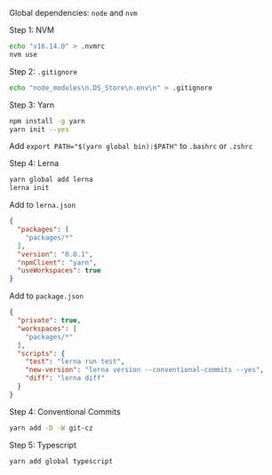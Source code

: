 Global dependencies: `node` and `nvm`

Step 1: NVM

```bash
echo "v16.14.0" > .nvmrc
nvm use
```

Step 2: `.gitignore`

```bash
echo "node_modules\n.DS_Store\n.env\n" > .gitignore
```

Step 3: Yarn

```bash
npm install -g yarn
yarn init --yes
```

Add `export PATH="$(yarn global bin):$PATH"` to `.bashrc` or `.zshrc`

Step 4: Lerna

```bash
yarn global add lerna
lerna init
```

Add to `lerna.json`

```json
{
  "packages": [
    "packages/*"
  ],
  "version": "0.0.1",
  "npmClient": "yarn",
  "useWorkspaces": true
}
```

Add to `package.json`

```json
{
  "private": true,
  "workspaces": [
    "packages/*"
  ],
  "scripts": {
    "test": "lerna run test",
    "new-version": "lerna version --conventional-commits --yes",
    "diff": "lerna diff"
  }
}
```

Step 4: Conventional Commits

```bash
yarn add -D -W git-cz
```

Step 5: Typescript

```bash
yarn add global typescript
```
